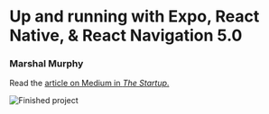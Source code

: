# Up and running with Expo, React Native, & React Navigation 5.0

### Marshal Murphy

Read the [article on Medium in *The Startup*.](https://medium.com/swlh/up-and-running-with-expo-react-native-react-navigation-5-0-8aad2a3bd237)

![Finished project](https://github.com/marshallmurphy/expo-rn-nav-5.0/assets/images/final.gif)

